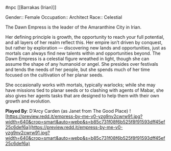  #npc [[Barrakas (Irian)]]

Gender:: Female
Occupation:: Architect
Race:: Celestial

The Dawn Empress is the leader of the Amaranthine City in Irian.

Her defining principle is growth, the opportunity to reach your full potential, and all layers of her realm reflect this. Her empire isn’t driven by conquest, but rather by exploration — discovering new lands and opportunities, just as mortals can always find new talents within and opportunities beyond. The Dawn Empress is a celestial figure wreathed in light, though she can assume the shape of any humanoid or angel. She presides over festivals and tends the needs of her people, but she spends much of her time focused on the cultivation of her planar seeds.

She occasionally works with mortals, typically warlocks; while she may have missions tied to planar seeds or to clashing with agents of Mabar, she also gives her agents tasks that are designed to help them with their own growth and evolution.

**Played By**: ‎D'Arcy Carden (as Janet from The Good Place)
![https://preview.redd.it/empress-by-me-v0-yzg9nv2cwrw91.jpg?width=640&crop=smart&auto=webp&s=b85c731f08f6b525f8f91593dff45ef25c6def6a](https://preview.redd.it/empress-by-me-v0-yzg9nv2cwrw91.jpg?width=640&crop=smart&auto=webp&s=b85c731f08f6b525f8f91593dff45ef25c6def6a)